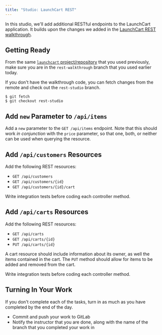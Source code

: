 ```yaml
---
title: "Studio: LaunchCart REST"
---
```


In this studio, we'll add additional RESTful endpoints to the LaunchCart application. It builds upon the changes we added in the [LaunchCart REST walkthrough](../../walkthroughs/launchcart-rest/).

## Getting Ready

From the same [`launchcart` project/repository](https://gitlab.com/LaunchCodeTraining/launchcart) that you used previously, make sure you are in the `rest-walkthrough` branch that you used earlier today.

If you don't have the walkthrough code, you can fetch changes from the remote and check out the `rest-studio` branch.

```nohighlight
$ git fetch
$ git checkout rest-studio
```

## Add `new` Parameter to `/api/items`

Add a `new` parameter to the `GET /api/items` endpoint. Note that this should work *in conjunction* with the `price` parameter, so that one, both, or neither can be used when querying the resource.

## Add `/api/customers` Resources

Add the following REST resources:
- `GET /api/customers`
- `GET /api/customers/{id}`
- `GET /api/customers/{id}/cart`

Write integration tests before coding each controller method.

## Add `/api/carts` Resources

Add the following REST resources:
- `GET /api/carts`
- `GET /api/carts/{id}`
- `PUT /api/carts/{id}`

A cart resource should include information about its owner, as well the items contained in the cart. The `PUT` method should allow for items to be added and removed from the cart.

Write integration tests before coding each controller method.

## Turning In Your Work

If you don't complete each of the tasks, turn in as much as you have completed by the end of the day.

- Commit and push your work to GitLab
- Notify the instructor that you are done, along with the name of the branch that you completed your work in